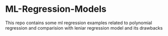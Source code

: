 # ML-Regression-Models
This repo contains some ml regression examples
related to polynomial regression and comparision with leniar regression model and its drawbacks
